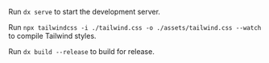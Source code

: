 Run `dx serve` to start the development server.

Run `npx tailwindcss -i ./tailwind.css -o ./assets/tailwind.css --watch` to compile Tailwind styles.

Run `dx build --release` to build for release.
